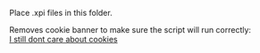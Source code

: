 
Place .xpi files in this folder.

Removes cookie banner to make sure the script will run correctly:<br>
[I still dont care about cookies](https://addons.mozilla.org/firefox/downloads/file/4216095/type:attachment/istilldontcareaboutcookies-1.1.4.xpi)
